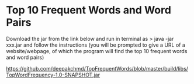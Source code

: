 # Top 10 Frequent Words and Word Pairs

Download the jar from the link below and run in terminal as > java -jar xxx.jar and follow the instructions (you will be prompted to give a URL of a website/webpage, of which the program will find the top 10 frequent words and word pairs)

https://github.com/deepakchmd/TopFrequentWords/blob/master/build/libs/TopWordFrequency-1.0-SNAPSHOT.jar

